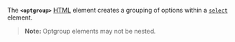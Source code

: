The **`<optgroup>`** [HTML](https://developer.mozilla.org/en-US/docs/Web/HTML) element creates a grouping of options within a [`select`](select!) element.

> **Note:** Optgroup elements may not be nested.
